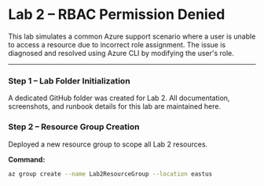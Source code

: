 # Lab 2 – RBAC Permission Denied

This lab simulates a common Azure support scenario where a user is unable to access a resource due to incorrect role assignment. The issue is diagnosed and resolved using Azure CLI by modifying the user's role.

---

### Step 1 – Lab Folder Initialization

A dedicated GitHub folder was created for Lab 2. All documentation, screenshots, and runbook details for this lab are maintained here.

### Step 2 – Resource Group Creation

Deployed a new resource group to scope all Lab 2 resources.

**Command:**
```bash
az group create --name Lab2ResourceGroup --location eastus
```

